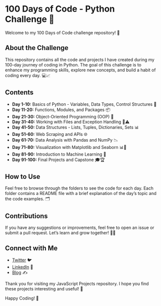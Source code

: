 # 100 Days of Code - Python Challenge 🚀

Welcome to my 100 Days of Code challenge repository! 🎉

## About the Challenge

This repository contains all the code and projects I have created during my 100-day journey of coding in Python. The goal of this challenge is to enhance my programming skills, explore new concepts, and build a habit of coding every day. 💻📈

## Contents

- **Day 1-10:** Basics of Python - Variables, Data Types, Control Structures 🔢
- **Day 11-20:** Functions, Modules, and Packages 📦
- **Day 21-30:** Object-Oriented Programming (OOP) 🧱
- **Day 31-40:** Working with Files and Exception Handling 📂⚠️
- **Day 41-50:** Data Structures - Lists, Tuples, Dictionaries, Sets 📊
- **Day 51-60:** Web Scraping and APIs 🌐
- **Day 61-70:** Data Analysis with Pandas and NumPy 📉
- **Day 71-80:** Visualization with Matplotlib and Seaborn 📊🎨
- **Day 81-90:** Introduction to Machine Learning 🤖
- **Day 91-100:** Final Projects and Capstone 🎓🏆

## How to Use

Feel free to browse through the folders to see the code for each day. Each folder contains a README file with a brief explanation of the day’s topic and the code examples. 🗂️

## Contributions

If you have any suggestions or improvements, feel free to open an issue or submit a pull request. Let’s learn and grow together! 🌱🤝

## Connect with Me

- [Twitter](#) 🐦
- [LinkedIn](#) 💼
- [Blog](#) ✍️

Thank you for visiting my JavaScript Projects repository. I hope you find these projects interesting and useful! 🌟

Happy Coding! 🚀
